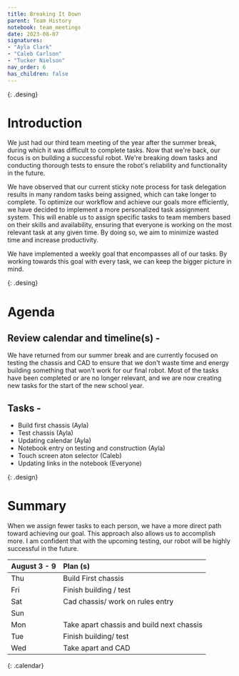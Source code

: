 ```yaml
---
title: Breaking It Down 
parent: Team History
notebook: team_meetings
date: 2023-08-07
signatures:
- "Ayla Clark"
- "Caleb Carlson"
- "Tucker Nielson"
nav_order: 6
has_children: false
---
```


{: .desing}
# Introduction

We just had our third team meeting of the year after the summer break, during which it was difficult to complete tasks. Now that we're back, our focus is on building a successful robot. We're breaking down tasks and conducting thorough tests to ensure the robot's reliability and functionality in the future.

We have observed that our current sticky note process for task delegation results in many random tasks being assigned, which can take longer to complete. To optimize our workflow and achieve our goals more efficiently, we have decided to implement a more personalized task assignment system. This will enable us to assign specific tasks to team members based on their skills and availability, ensuring that everyone is working on the most relevant task at any given time. By doing so, we aim to minimize wasted time and increase productivity.

We have implemented a weekly goal that encompasses all of our tasks. By working towards this goal with every task, we can keep the bigger picture in mind.

{: .desing}
# Agenda

## Review calendar and timeline(s) -

We have returned from our summer break and are currently focused on testing the chassis and CAD to ensure that we don't waste time and energy building something that won't work for our final robot. Most of the tasks have been completed or are no longer relevant, and we are now creating new tasks for the start of the new school year.

## Tasks -

* Build first chassis								(Ayla)
* Test chassis 								         (Ayla)
* Updating calendar 								(Ayla)
* Notebook entry on testing and construction 			(Ayla)
* Touch screen aton selector 						(Caleb) 
* Updating links in the notebook						(Everyone)

{: .design}
# Summary

When we assign fewer tasks to each person, we have a more direct path toward achieving our goal. This approach also allows us to accomplish more. I am confident that with the upcoming testing, our robot will be highly successful in the future. 

|  August 3 - 9  | Plan (s) |
|:---|:---|
| Thu | Build First chassis |
| Fri | Finish building / test |
| Sat | Cad chassis/ work on rules entry |
| Sun |  |
| Mon | Take apart chassis and build next chassis  |
| Tue | Finish building/ test |
| Wed | Take apart and CAD  |
{: .calendar}